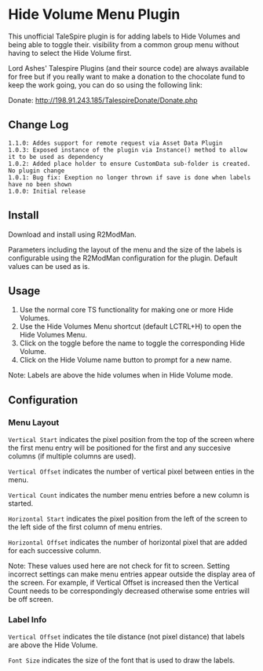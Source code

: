 # Hide Volume Menu Plugin

This unofficial TaleSpire plugin is for adding labels to Hide Volumes and being able to toggle their.
visibility from a common group menu without having to select the Hide Volume first.

Lord Ashes' Talespire Plugins (and their source code) are always available for free but if you really want to
make a donation to the chocolate fund to keep the work going, you can do so using the following link:

Donate: http://198.91.243.185/TalespireDonate/Donate.php

## Change Log

```
1.1.0: Addes support for remote request via Asset Data Plugin
1.0.3: Exposed instance of the plugin via Instance() method to allow it to be used as dependency
1.0.2: Added place holder to ensure CustomData sub-folder is created. No plugin change
1.0.1: Bug fix: Exeption no longer thrown if save is done when labels have no been shown
1.0.0: Initial release
```

## Install

Download and install using R2ModMan.

Parameters including the layout of the menu and the size of the labels is configurable using the R2ModMan
configuration for the plugin. Default values can be used as is.

## Usage

1. Use the normal core TS functionality for making one or more Hide Volumes.
2. Use the Hide Volumes Menu shortcut (default LCTRL+H) to open the Hide Volumes Menu.
3. Click on the toggle before the name to toggle the corresponding Hide Volume.
4. Click on the Hide Volume name button to prompt for a new name.

Note: Labels are above the hide volumes when in Hide Volume mode.

## Configuration

### Menu Layout

``Vertical Start`` indicates the pixel position from the top of the screen where the first menu entry will
be positioned for the first and any succesive columns (if multiple columns are used). 

``Vertical Offset`` indicates the number of vertical pixel between enties in the menu.

``Vertical Count`` indicates the number menu entries before a new column is started.

``Horizontal Start`` indicates the pixel position from the left of the screen to the left side of the first
column of menu entries.

``Horizontal Offset`` indicates the number of horizontal pixel that are added for each successive column.

Note: These values used here are not check for fit to screen. Setting incorrect settings can make menu
entries appear outside the display area of the screen. For example, if Vertical Offset is increased then
the Vertical Count needs to be correspondingly decreased otherwise some entries will be off screen.

### Label Info

``Vertical Offset`` indicates the tile distance (not pixel distance) that labels are above the Hide Volume.

``Font Size`` indicates the size of the font that is used to draw the labels.

